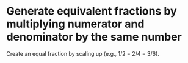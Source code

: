 # Generate equivalent fractions by multiplying numerator and denominator by the same number

Create an equal fraction by scaling up (e.g., 1/2 = 2/4 = 3/6).
